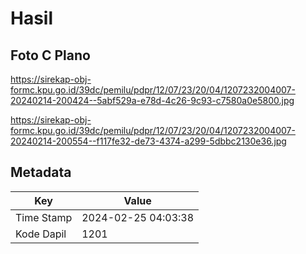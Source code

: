 # Hasil

## Foto C Plano

https://sirekap-obj-formc.kpu.go.id/39dc/pemilu/pdpr/12/07/23/20/04/1207232004007-20240214-200424--5abf529a-e78d-4c26-9c93-c7580a0e5800.jpg

https://sirekap-obj-formc.kpu.go.id/39dc/pemilu/pdpr/12/07/23/20/04/1207232004007-20240214-200554--f117fe32-de73-4374-a299-5dbbc2130e36.jpg


## Metadata

| Key        | Value               |
| ---------- | ------------------- |
| Time Stamp | 2024-02-25 04:03:38 |
| Kode Dapil | 1201                |



